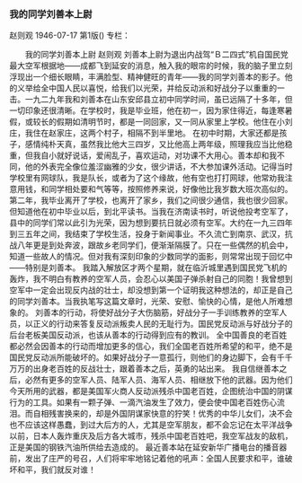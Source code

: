 ### 我的同学刘善本上尉
赵则观
1946-07-17
第1版()
专栏：

　　我的同学刘善本上尉
    赵则观
    刘善本上尉为退出内战驾“Ｂ二四式”机自国民党最大空军根据地——成都飞到延安的消息，触入我的眼帘的时候，我的脑子里立刻浮现出一个细长眼睛，丰满脸型、精神健旺的青年——我的同学刘善本的影子。他的义举给全中国人民以喜悦，给我们以光荣，并给反动派和好战分子以重重的一击。一九二九年我和刘善本在山东安邱县立初中同学时间，虽已远隔了十多年，但一切印象还很清晰。在学校时，我是毕业班，他在初一，因为家住得近，每逢寒暑假，或较长的假期如清明节时，都是一同回家，又一同从家里上学校。他住在小刘庄，我住在赵家庄，这两个村子，相隔不到半里地。
    在初中时期，大家还都是孩子，感情纯朴天真，虽然我比他大三四岁，又比他高上两年级，照理我应当比他稳重，但我自小就好说话，爱闹乱子，喜欢运动，对功课不大用心。善本却和我不同，他的外表完全像位羞涩幽雅的少女，很少讲话，不大参加课外活动。记得当时学校里有网球队，我是队长，或者为了这个缘故，他有空也打打网球，他常劝我注意用钱，和同学相处要和气等等，按照修养来说，好像他比我岁数大班次高似的。
    第二年，我毕业离开了学校，也离开了家乡，我们之间很少通信，我也很少回家。但知道他在初中毕业以后，到北平读书。当我在济南读书时，听说他投考空军了，县中的同学们常以此引为光荣，因为想到要抗日就必须有空军。大约在一九三四年到三五年之间，我结束了学校生活，投身于新闻事业。不久流亡到南京、武汉，抗战八年更是到处奔波，跟故乡老同学们，便渐渐隔膜了。只在一些偶然的机会中，知道一些故人的情况。但对我有深刻印象的少数同学的面影，则常常出现于回忆中——特别是刘善本。
    我踏入解放区才两个星期，就在临沂城里遇到国民党飞机的轰炸，我不明白有教养的空军人员，会忍心以美国子弹杀射自己的同胞！我曾想到空军中一定会出现反内战的壮士，却没想到第一个证明我这种想法的，却正是自己的同学刘善本。当我执笔写这篇文章时，光荣、安慰、愉快的心情，是他人所难想象的。
    刘善本的行动，将使好战分子大伤脑筋，好战分子一手训练教养的空军人员，以正义的行动来答复反动派叛卖人民的无耻行为。国民党反动派与好战分子的后台老板美国反动派，也该从善本的行动得到应有的教训。
    全中国善良的老百姓都必然会因善本的行动而增加更多的信心，我们全国老百姓所希望的和平，绝不是国民党反动派所能破坏的。如果好战分子一意孤行，则他们的身边脚下，会有千千万万的出身老百姓的反战壮士，跟着善本之后，英勇的站出来。
    我自信继善本之后，必然有更多的空军人员、陆军人员、海军人员、相继放下他的武器。因为他们今天所用的武器，都是美国军火商人反动派残杀中国老百姓，企图统治中国的阴谋行为的工具。如果有一颗子弹、一滴汽油发生了效力，便会使中国老百姓伤心流泪。而自相残害换来的，却是外国阴谋家快意的狞笑！优秀的中华儿女们，决不会也不应该这样愚蠢，到过大后方的人，尤其是空军朋友，都不会忘记在太平洋战争以前，日本人轰炸重庆及后方各大城市，残杀中国老百姓吧，我空军战友的敌机，正是美国的钢铁汽油所供给去造成的。
    最近善本站在延安新华广播电台的播音器前，发出了庄严的号召，人们将牢牢地铭记着他的吼声：全国人民要求和平，谁破坏和平，我们就反对谁！
